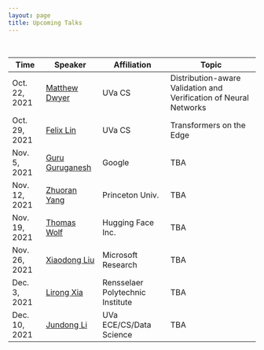 ```yaml
---
layout: page
title: Upcoming Talks
---
```


<br>

| Time          | Speaker                                                                         | Affiliation                      | Topic                                                             |
|---------------|---------------------------------------------------------------------------------|----------------------------------|-------------------------------------------------------------------|
| Oct. 22, 2021 | [Matthew Dwyer](https://matthewbdwyer.github.io/)                               | UVa CS                           | Distribution-aware Validation and Verification of Neural Networks |
| Oct. 29, 2021 | [Felix Lin](https://fxlin.github.io/)                                           | UVa CS                           | Transformers on the Edge                                          |
| Nov. 5, 2021  | [Guru Guruganesh](https://scholar.google.com/citations?user=lWrAwrwAAAAJ&hl=en) | Google                           | TBA                                                               |
| Nov. 12, 2021 | [Zhuoran Yang](https://www.princeton.edu/~zy6/)                                 | Princeton Univ.                  | TBA                                                               |
| Nov. 19, 2021 | [Thomas Wolf](https://thomwolf.io/)                                             | Hugging Face Inc.                | TBA                                                               |
| Nov. 26, 2021 | [Xiaodong Liu](https://www.microsoft.com/en-us/research/people/xiaodl/)         | Microsoft Research               | TBA                                                               |
| Dec. 3, 2021  | [Lirong Xia](https://www.cs.rpi.edu/~xial/)                                     | Rensselaer Polytechnic Institute | TBA                                                               |
| Dec. 10, 2021 | [Jundong Li](http://www.ece.virginia.edu/~jl6qk/)                               | UVa ECE/CS/Data Science          | TBA                                                               |







